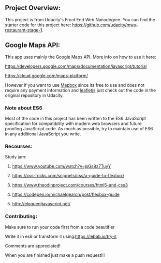## Project Overview:
This project is from Udacity's Front End Web Nanodegree. You can find the starter code for this project here:
https://github.com/udacity/mws-restaurant-stage-1.

## Google Maps API:
This app uses mainly the Google Maps API.
More info on how to use it here:

https://developers.google.com/maps/documentation/javascript/tutorial

https://cloud.google.com/maps-platform/

However if you want to use [Mapbox](https://www.mapbox.com/) 
since its free to use and does not require any payment information and 
[leafletjs](https://leafletjs.com/) 
just check out the code in the original repository in Udacity.

### Note about ES6

Most of the code in this project has been written to the ES6 JavaScript specification for compatibility with modern web browsers and future proofing JavaScript code. As much as possible, try to maintain use of ES6 in any additional JavaScript you write.

### Recourses:

Study jam:

1) https://www.youtube.com/watch?v=jsGs9z7TuyY

2) https://css-tricks.com/snippets/css/a-guide-to-flexbox/

3) https://www.theodinproject.com/courses/html5-and-css3

4) https://codepen.io/michaelgearon/post/flexbox-guide

5) http://eloquentjavascript.net/

### Contributing:

Make sure to run your code first from a code beautifier

Write it in es6 or transform it using:https://lebab.io/try-it

Comments are appreciated!

When you are finished just make a push request!!!


